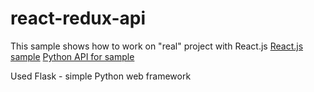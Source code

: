 # react-redux-api

This sample shows how to work on "real" project with React.js
[React.js sample](https://github.com/wowkin2/react-redux-sample)
[Python API for sample](https://github.com/wowkin2/react-redux-api)

Used Flask - simple Python web framework